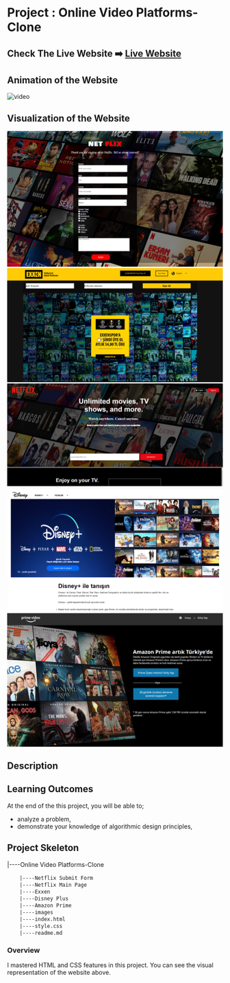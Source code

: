 # Project : Online Video Platforms-Clone

## Check The Live Website ➡️ [Live Website](https://skycooper.github.io/OnlineVideoPlatforms-Clone/)

## Animation of the Website

![video](https://github.com/SkyCooper/OnlineVideoPlatforms-Clone/blob/main/clones.gif)

## Visualization of the Website
![image](./images/netflixform.png)
![image](./images/exxen.png)
![image](./images/netflixmain.png)
![image](./images/disney.png)
![image](./images/amazon.png)


## Description



## Learning Outcomes

At the end of the this project, you will be able to;
- analyze a problem,
- demonstrate your knowledge of algorithmic design principles,


## Project Skeleton 

|----Online Video Platforms-Clone

        |----Netflix Submit Form 
        |----Netflix Main Page
        |----Exxen
        |----Disney Plus
        |----Amazon Prime
        |----images
        |----index.html
        |----style.css
        |----readme.md 

### Overview
I mastered HTML and CSS features in this project. You can see the visual representation of the website above.
